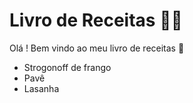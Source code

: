 # Livro de Receitas :man_cook:

Olá ! Bem vindo ao meu livro de receitas :wave:

- Strogonoff de frango
- Pavê
- Lasanha
